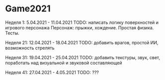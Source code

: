 # Game2021
Неделя 1: 5.04.2021 - 11.04.2021
TODO: написать логику поверхностей и игрового персонажа
Персонаж: прыжки, хождение. Простая физика.
Тесты.

Неделя 21: 12.04.2021 - 18.04.2021
TODO: добавить врагов, простой ИИ, возможность стрелять

Неделя 31: 19.04.2021 - 25.04.2021
TODO: добавить текстуры, звук, свет, поработать над визуальной и звуковой составляющей

Неделя 41: 27.04.2021 - 4.05.2021
TODO: ???
